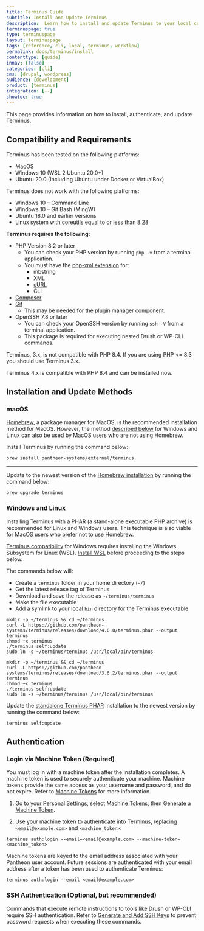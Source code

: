 ```yaml
---
title: Terminus Guide
subtitle: Install and Update Terminus
description:  Learn how to install and update Terminus to your local computer.
terminuspage: true
type: terminuspage
layout: terminuspage
tags: [reference, cli, local, terminus, workflow]
permalink: docs/terminus/install
contenttype: [guide]
innav: [false]
categories: [cli]
cms: [drupal, wordpress]
audience: [development]
product: [terminus]
integration: [--]
showtoc: true
---
```


This page provides information on how to install, authenticate, and update Terminus.

## Compatibility and Requirements
Terminus has been tested on the following platforms:

- MacOS
- Windows 10 (WSL 2 Ubuntu 20.0+)
- Ubuntu 20.0 (Including Ubuntu under Docker or VirtualBox)

<Accordion title="Incompatible Operating Systems" id="incompatible-os" icon="info-sign">
Terminus does not work with the following platforms:

- Windows 10 – Command Line
- Windows 10 – Git Bash (MingW)
- Ubuntu 18.0 and earlier versions
- Linux system with coreutils equal to or less than 8.28

</Accordion>

**Terminus requires the following:**
- PHP Version 8.2 or later
  - You can check your PHP version by running `php -v` from a terminal application.
  - You must have the [php-xml extension](https://secure.php.net/manual/en/dom.setup.php) for:
     - mbstring
     - XML
     - [cURL](https://secure.php.net/manual/en/curl.setup.php)
     - CLI
- [Composer](https://getcomposer.org/download/)
- [Git](https://help.github.com/articles/set-up-git/)
  - This may be needed for the plugin manager component.
- OpenSSH 7.8 or later
  - You can check your OpenSSH version by running `ssh -V` from a terminal application.
  - This package is required for executing nested Drush or WP-CLI commands.

<Alert title="PHP 8.4 and Terminus" type="danger">

Terminus, 3.x, is not compatible with PHP 8.4. If you are using PHP <= 8.3 you should use Terminus 3.x.

Terminus 4.x is compatible with PHP 8.4 and can be installed now.

</Alert>



## Installation and Update Methods
### macOS
[Homebrew](https://brew.sh/), a package manager for MacOS, is the recommended installation method for MacOS. However, the method [described below](#windows-and-linux) for Windows and Linux can also be used by MacOS users who are not using Homebrew.

Install Terminus by running the command below:

```bash{promptUser: user}
brew install pantheon-systems/external/terminus
```

<hr/>

Update to the newest version of the [Homebrew installation](#macos) by running the command below:

```bash{promptUser: user}
brew upgrade terminus
```

### Windows and Linux
Installing Terminus with a PHAR (a stand-alone executable PHP archive) is recommended for Linux and Windows users. This technique is also viable for MacOS users who prefer not to use Homebrew.

<Alert title="Note" type="info" >

[Terminus compatibility](#compatibility-and-requirements) for Windows requires installing the Windows Subsystem for Linux (WSL). [Install WSL](https://learn.microsoft.com/en-us/windows/wsl/) before proceeding to the steps below.

</Alert>

The commands below will:
- Create a `terminus` folder in your home directory (`~/`)
- Get the latest release tag of Terminus
- Download and save the release as `~/terminus/terminus`
- Make the file executable
- Add a symlink to your local `bin` directory for the Terminus executable

<TabList>

<Tab title="PHP 8.4+" id="php84" active={true}>

```bash{promptUser: user}
mkdir -p ~/terminus && cd ~/terminus
curl -L https://github.com/pantheon-systems/terminus/releases/download/4.0.0/terminus.phar --output terminus
chmod +x terminus
./terminus self:update
sudo ln -s ~/terminus/terminus /usr/local/bin/terminus
```

</Tab>

<Tab title="PHP 8.2/8.3" id="php82-83">

```bash{promptUser: user}
mkdir -p ~/terminus && cd ~/terminus
curl -L https://github.com/pantheon-systems/terminus/releases/download/3.6.2/terminus.phar --output terminus
chmod +x terminus
./terminus self:update
sudo ln -s ~/terminus/terminus /usr/local/bin/terminus
```

</Tab>

</TabList>

Update the [standalone Terminus PHAR](#windows-and-linux) installation to the newest version by running the command below:

```bash{promptUser: user}
terminus self:update
```

## Authentication
### Login via Machine Token (Required)
You must log in with a machine token after the installation completes. A machine token is used to securely authenticate your machine. Machine tokens provide the same access as your username and password, and do not expire. Refer to [Machine Tokens](/machine-tokens/) for more information.

1. [Go to your Personal Settings](/personal-settings), select [Machine Tokens](https://dashboard.pantheon.io/users/#account/tokens/), then [Generate a Machine Token](https://dashboard.pantheon.io/login?destination=%2Fuser#account/tokens/create/terminus/).

1. Use your machine token to authenticate into Terminus, replacing `<email@example.com>` and `<machine_token>`:

  ```bash{promptUser: user}
  terminus auth:login --email=<email@example.com> --machine-token=<machine_token>
  ```

Machine tokens are keyed to the email address associated with your Pantheon user account. Future sessions are authenticated with your email address after a token has been used to authenticate Terminus:

```bash{promptUser: user}
terminus auth:login --email <email@example.com>
```

### SSH Authentication (Optional, but recommended)

Commands that execute remote instructions to tools like Drush or WP-CLI require SSH authentication. Refer to [Generate and Add SSH Keys](/ssh-keys/) to prevent password requests when executing these commands.

